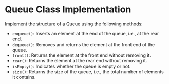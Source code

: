 # Queue Class Implementation

Implement the structure of a Queue using the following methods:

- `enqueue()`: Inserts an element at the end of the queue, i.e., at the rear end.
- `dequeue()`: Removes and returns the element at the front end of the queue.
- `front()`: Returns the element at the front end without removing it.
- `rear()`: Returns the element at the rear end without removing it.
- `isEmpty()`: Indicates whether the queue is empty or not.
- `size()`: Returns the size of the queue, i.e., the total number of elements it contains.